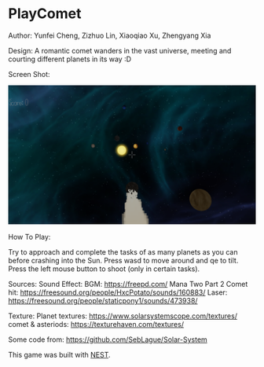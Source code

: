 # PlayComet

Author: Yunfei Cheng, Zizhuo Lin, Xiaoqiao Xu, Zhengyang Xia

Design: A romantic comet wanders in the vast universe, meeting and courting different planets in its way :D

Screen Shot:

![Screen Shot](screenshot.png)

How To Play:

Try to approach and complete the tasks of as many planets as you can before crashing into the Sun. Press wasd to move around and qe to tilt. Press the left mouse button to shoot (only in certain tasks).

Sources: 
Sound Effect:
BGM: https://freepd.com/ Mana Two Part 2
Comet hit: https://freesound.org/people/HxcPotato/sounds/160883/
Laser: https://freesound.org/people/staticpony1/sounds/473938/

Texture:
Planet textures: https://www.solarsystemscope.com/textures/
comet & asteriods: https://texturehaven.com/textures/

Some code from: https://github.com/SebLague/Solar-System

This game was built with [NEST](NEST.md).

